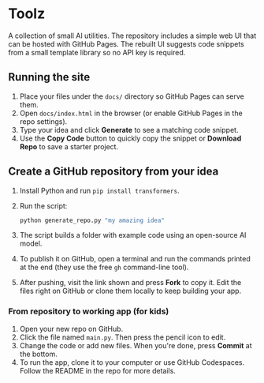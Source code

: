 # Toolz

A collection of small AI utilities. The repository includes a simple web UI that can be hosted with GitHub Pages. The rebuilt UI suggests code snippets from a small template library so no API key is required.

## Running the site

1. Place your files under the `docs/` directory so GitHub Pages can serve them.
2. Open `docs/index.html` in the browser (or enable GitHub Pages in the repo settings).
3. Type your idea and click **Generate** to see a matching code snippet.
4. Use the **Copy Code** button to quickly copy the snippet or **Download Repo** to save a starter project.

## Create a GitHub repository from your idea

1. Install Python and run `pip install transformers`.
2. Run the script:

   ```bash
   python generate_repo.py "my amazing idea"
   ```

3. The script builds a folder with example code using an open-source AI model.
4. To publish it on GitHub, open a terminal and run the commands printed at the end (they use the free `gh` command-line tool).
5. After pushing, visit the link shown and press **Fork** to copy it. Edit the files right on GitHub or clone them locally to keep building your app.

### From repository to working app (for kids)

1. Open your new repo on GitHub.
2. Click the file named `main.py`. Then press the pencil icon to edit.
3. Change the code or add new files. When you're done, press **Commit** at the bottom.
4. To run the app, clone it to your computer or use GitHub Codespaces. Follow the README in the repo for more details.


